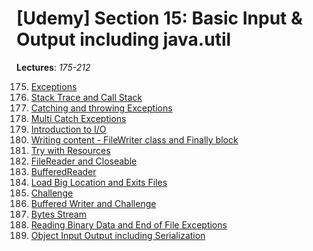 # [Udemy] Section 15: Basic Input & Output including java.util

__Lectures__: _175-212_

175. [Exceptions](175-Exceptions) <br/>
176. [Stack Trace and Call Stack](176-Stack_Trace_and_Call_Stack) <br/>
177. [Catching and throwing Exceptions](176-Stack_Trace_and_Call_Stack) <br/>
178. [Multi Catch Exceptions](178-Multi_Catch_Exceptions) <br/>
179. [Introduction to I/O](179-Introduction_to_IO) <br/>
180. [Writing content - FileWriter class and Finally block](180-Writing_content_FileWriter_class_and_Finally_block)<br/>
181. [Try with Resources](181-Try_with_Resources)<br/>
182. [FileReader and Closeable](182-FileReader_and_Closeable)<br/>
183. [BufferedReader](183-BufferedReader)<br/>
184. [Load Big Location and Exits Files](184-Load_Big_Location_and_Exits_Files)<br/>
185. [Challenge](185-Challenge)<br/>
186. [Buffered Writer and Challenge](186-Buffered_Writer_and_Challenge)<br/>
187. [Bytes Stream](187-Bytes_Streams)<br/>
188. [Reading Binary Data and End of File Exceptions](188-Reading_Binary_Data_and_End_of_File_Exceptions)<br/>
189. [Object Input Output including Serialization](189-Object_Input_Output_including_Serialization)<br/>